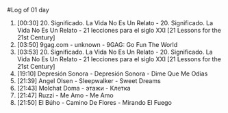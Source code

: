 #Log of 01 day

1. [00:30] 20. Significado. La Vida No Es Un Relato - 20. Significado. La Vida No Es Un Relato - 21 lecciones para el siglo XXI [21 Lessons for the 21st Century]
1. [03:50] 9gag.com - unknown - 9GAG: Go Fun The World
1. [03:53] 20. Significado. La Vida No Es Un Relato - 20. Significado. La Vida No Es Un Relato - 21 lecciones para el siglo XXI [21 Lessons for the 21st Century]
1. [19:10] Depresión Sonora - Depresión Sonora - Dime Que Me Odias
1. [21:39] Angel Olsen - Sleepwalker - Sweet Dreams
1. [21:43] Molchat Doma - этажи - Клетка
1. [21:47] Ruzzi - Me Amo - Me Amo
1. [21:50] El Búho - Camino De Flores - Mirando El Fuego
